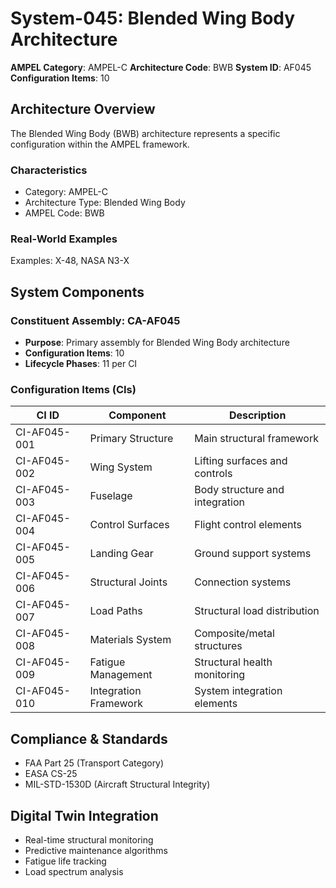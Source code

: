 # System-045: Blended Wing Body Architecture

**AMPEL Category**: AMPEL-C
**Architecture Code**: BWB
**System ID**: AF045
**Configuration Items**: 10

## Architecture Overview

The Blended Wing Body (BWB) architecture represents a specific configuration within the AMPEL framework.

### Characteristics
- Category: AMPEL-C
- Architecture Type: Blended Wing Body
- AMPEL Code: BWB

### Real-World Examples
Examples: X-48, NASA N3-X

## System Components

### Constituent Assembly: CA-AF045
- **Purpose**: Primary assembly for Blended Wing Body architecture
- **Configuration Items**: 10
- **Lifecycle Phases**: 11 per CI

### Configuration Items (CIs)

| CI ID | Component | Description |
|-------|-----------|-------------|
| CI-AF045-001 | Primary Structure | Main structural framework |
| CI-AF045-002 | Wing System | Lifting surfaces and controls |
| CI-AF045-003 | Fuselage | Body structure and integration |
| CI-AF045-004 | Control Surfaces | Flight control elements |
| CI-AF045-005 | Landing Gear | Ground support systems |
| CI-AF045-006 | Structural Joints | Connection systems |
| CI-AF045-007 | Load Paths | Structural load distribution |
| CI-AF045-008 | Materials System | Composite/metal structures |
| CI-AF045-009 | Fatigue Management | Structural health monitoring |
| CI-AF045-010 | Integration Framework | System integration elements |

## Compliance & Standards
- FAA Part 25 (Transport Category)
- EASA CS-25
- MIL-STD-1530D (Aircraft Structural Integrity)

## Digital Twin Integration
- Real-time structural monitoring
- Predictive maintenance algorithms
- Fatigue life tracking
- Load spectrum analysis
